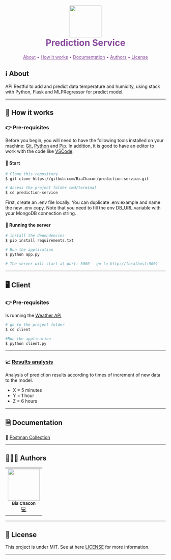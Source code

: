 #

<h1 align="center" style="color:#894b9d; font-weight:bold;">
     <img 
    src="https://user-images.githubusercontent.com/42190754/114031694-fda2a600-9851-11eb-9d06-279ffc5122b9.png"
    float="center"
    width="100" height="100"
    />
    <br/>
  Prediction Service
</h1>

<p align="center" style="color:#894b9d">
 <a style="color:#894b9d" href="#ℹ%EF%B8%8F-about">About</a> •
 <a style="color:#894b9d" href="#-how-it-works">How it works</a> •
 <a style="color:#894b9d" href="#-documentation">Documentation</a> •
 <a style="color:#894b9d" href="#-authors">Authors</a> •
 <a style="color:#894b9d" href="#-license">License</a>
</p>

## ℹ️ About

API Restful to add and predict data temperature and humidity, using stack with Python, Flask and MLPRegressor for predict model.

---

## 🚀 How it works

### 👉 Pre-requisites

Before you begin, you will need to have the following tools installed on your machine: [Git](https://git-scm.com), [Python](https://www.python.org/) and [Pip](https://pypi.org/project/pip/). In addition, it is good to have an editor to work with the code like [VSCode](https://code.visualstudio.com/).

#### 🏁 Start

```bash
# Clone this repository
$ git clone https://github.com/BiaChacon/prediction-service.git

# Access the project folder cmd/terminal
$ cd prediction-service
```

First, create an .env file locally. You can duplicate .env.example and name the new .env copy. Note that you need to fill the env DB_URL variable with your MongoDB connection string.

#### 🎲 Running the server

```bash
# install the dependencies
$ pip install requirements.txt

# Run the application
$ python app.py

# The server will start at port: 5000 - go to http://localhost:5001
```

---

## 🖥️ Client

### 👉 Pre-requisites

Is running the [Weather API](https://github.com/BiaChacon/weather-api)

```bash
# go to the project folder
$ cd client

#Run the application
$ python client.py
```

---

 ### 📈 [Results analysis](https://colab.research.google.com/drive/1xN178kNBumWwN9lC-DSP5vgQfaYQR-5K?usp=sharing)

Analysis of prediction results according to times of increment of new data to the model.
- X = 5 minutes
- Y = 1 hour
- Z = 6 hours

---

## 🗎 Documentation

🚀 [Postman Collection](https://github.com/BiaChacon/prediction-service/blob/master/postman_collection.json)

---

## 👩🏽‍💻 Authors

<table>
  <tr>
    <td align="center"><a href="https://github.com/biachacon"><img src="https://avatars1.githubusercontent.com/u/42190754?s=460&u=a5cbe42a4868b2bac9615226044b9cec15cee418&v=4" width="100px;" alt=""/><br /><sub><b>Bia Chacon</b></sub></a><br /><a href="https://github.com/BiaChacon/prediction-service" title="Code">💻</a></td>
  <tr>
</table>

---

## 📝 License

This project is under MIT. See at here [LICENSE](https://github.com/BiaChacon/prediction-service/blob/master/LICENSE) for more information.

---
